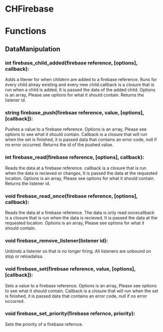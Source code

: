CHFirebase
==========
# Functions
## DataManipulation
### int firebase\_child\_added(firebase reference, [options], callback):
Adds a litener for when childern are added to a firebase reference. Runs for every child alreay existing and every new child.callback is a closure that is run when a child is added, It is passed the data of the added child. Options is an array, Please see options for what it should contain. Returns the listener id.

### string firebase\_push(firebsae reference, value, [options], [callback]):
Pushes a value to a firebase reference. Options is an array, Please see options to see what it should contain. Callback is a closure that will run when the set is finished, it is passed data that contains an error code, null if no error occurred. Returns the id of the pushed value.

### int firebase\_read(firebase reference, [options], callback):
Reads the data at a firebase reference. callback is a closure that is run when the data is recieved or changes, It is passed the data at the requested location. Options is an array, Please see options for what it should contain. Returns the listener id.

### void firebase\_read\_once(firebase reference, [options], callback):
Reads the data at a firebase reference. The data is only read oncecallback is a closure that is run when the data is recieved, It is passed the data at the requested location. Options is an array, Please see options for what it should contain.

### void firebase\_remove\_listener(listener id):
Unbinds a listener so that is no longer firing. All listeners are unbound on stop or reloadalisa.

### void firebase\_set(firebsae reference, value, [options], [callback]):
Sets a value to a firebase reference. Options is an array, Please see options to see what it should contain. Callback is a closure that will run when the set is finished, it is passed data that contains an error code, null if no error occurred.

### void firebase\_set\_priority(firebase refernce, priority):
Sets the priority of a firebase refernce.

